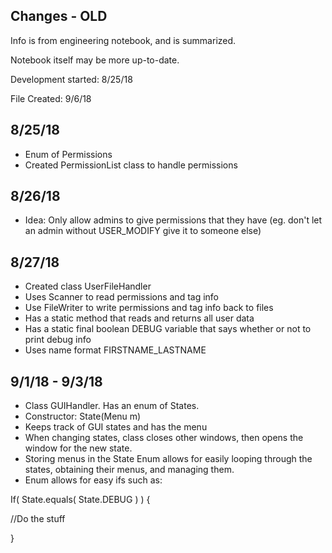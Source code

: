 
Changes - OLD
---------

Info is from engineering notebook, and is summarized.

Notebook itself may be more up-to-date.

Development started: 8/25/18

File Created: 9/6/18

8/25/18
-

- Enum of Permissions
- Created PermissionList class to handle permissions

8/26/18
-

- Idea: Only allow admins to give permissions that they have (eg. don't let an admin without USER_MODIFY give it to someone else)

8/27/18
-

- Created class UserFileHandler
- Uses Scanner to read permissions and tag info
- Use FileWriter to write permissions and tag info back to files
- Has a static method that reads and returns all user data
- Has a static final boolean DEBUG variable that says whether or not to print debug info
- Uses name format FIRSTNAME_LASTNAME

9/1/18 - 9/3/18
-

- Class GUIHandler. Has an enum of States.
- Constructor: State(Menu m)
- Keeps track of GUI states and has the menu
- When changing states, class closes other windows, then opens the window for the new state.
- Storing menus in the State Enum allows for easily looping through the states, obtaining their menus, and managing them.
- Enum allows for easy ifs such as:

If( State.equals( State.DEBUG ) ) {

  //Do the stuff
  
}
